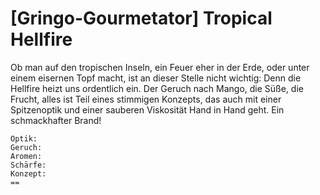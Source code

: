 # \[Gringo-Gourmetator\] Tropical Hellfire

Ob man auf den tropischen Inseln, ein Feuer eher in der Erde, oder unter einem eisernen Topf macht, ist an dieser Stelle nicht wichtig: Denn die Hellfire heizt uns ordentlich ein. Der Geruch nach Mango, die Süße, die Frucht, alles ist Teil eines stimmigen Konzepts, das auch mit einer Spitzenoptik und einer sauberen Viskosität Hand in Hand geht. Ein schmackhafter Brand!

```text
Optik: 
Geruch:
Aromen:
Schärfe:
Konzept:
==
```

